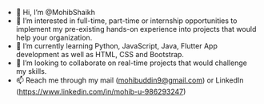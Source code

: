 - 👋 Hi, I’m @MohibShaikh
- 👀 I’m interested in full-time, part-time or internship opportunities to implement my pre-existing hands-on experience into projects that would help your organization.
- 🌱 I’m currently learning Python, JavaScript, Java, Flutter App development as well as HTML, CSS and Bootstrap.
- 💞️ I’m looking to collaborate on real-time projects that would challenge my skills.
- 📫 Reach me through my mail (mohibuddin9@gmail.com) or LinkedIn (https://www.linkedin.com/in/mohib-u-986293247)

<!---
Baz is a ✨ special ✨ repository because its `README.md` (this file) appears on your GitHub profile
You can click the Preview link to take a look at your changes.
--->

